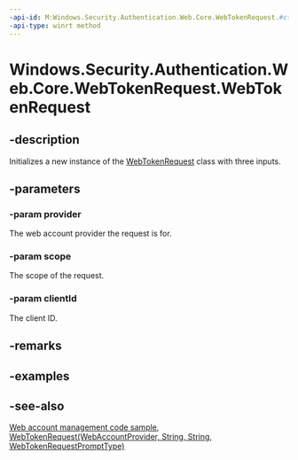 ```yaml
---
-api-id: M:Windows.Security.Authentication.Web.Core.WebTokenRequest.#ctor(Windows.Security.Credentials.WebAccountProvider,System.String,System.String)
-api-type: winrt method
---
```


<!-- Method syntax
public WebTokenRequest(Windows.Security.Credentials.WebAccountProvider provider, System.String scope, System.String clientId)
-->

# Windows.Security.Authentication.Web.Core.WebTokenRequest.WebTokenRequest

## -description
Initializes a new instance of the [WebTokenRequest](webtokenrequest.md) class with three inputs.

## -parameters
### -param provider
The web account provider the request is for.

### -param scope
The scope of the request.

### -param clientId
The client ID.

## -remarks

## -examples

## -see-also
[Web account management code sample](https://github.com/Microsoft/Windows-universal-samples/tree/master/Samples/WebAccountManagement), [WebTokenRequest(WebAccountProvider, String, String, WebTokenRequestPromptType)](webtokenrequest_webtokenrequest_222701383.md)
